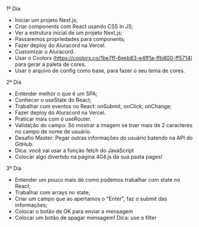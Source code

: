 1º Dia

- Iniciar um projeto Next.js;
- Criar components com React usando CSS in JS;
- Ver a estrutura inicial de um projeto Next.js;
- Passaremos propriedades para components;
- Fazer deploy do Aluracord na Vercel.
- Customizar o Aluracord.
- Usar o Coolors (https://coolors.co/1be7ff-6eeb83-e4ff1a-ffb800-ff5714) para gerar a paleta de cores.
- Usar o arquivo de config como base, para fazer o seu tema de cores.

2º Dia

- Entender melhor o que é um SPA;
- Conhecer o useState do React;
- Trabalhar com eventos no React: onSubmit, onClick, onChange;
- Fazer deploy do Aluracord na Vercel.
- Praticar mais com o useRouter.
- Validação do campo: Só mostrar a imagem se tiver mais de 2 caracteres no campo de nome de usuário.
- Desafio Master: Pegar outras informações do usuário batendo na API do GitHub.
- Dica: você vai usar a função fetch do JavaScript
- Colocar algo divertido na página 404.js da sua pasta pages!

3º Dia

- Entender um pouco mais de como podemos trabalhar com state no React;
- Trabalhar com arrays no state;
- Criar um campo que ao apertamos o "Enter", faz o submit das informações;
- Colocar o botão de OK para enviar a mensagem
- Colocar um botão de apagar mensagem! Dica: use o filter
